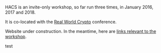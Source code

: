 HACS is an invite-only workshop, so far run three times, in January 2016, 2017 and 2018.

It is co-located with the [Real World Crypto](https://rwc.iacr.org/) conference.

Website under construction. In the meantime, here are [links relevant to the workshop](https://github.com/HACS-workshop/links).

test
